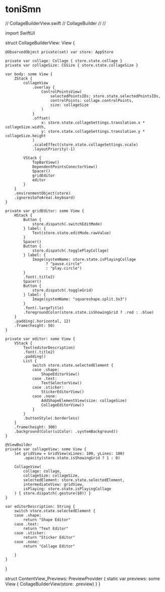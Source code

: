 # toniSmn
//  CollageBuilderView.swift
//  CollageBuilder
//
//

import SwiftUI

struct CollageBuilderView: View {
    
    @ObservedObject private(set) var store: AppStore
    
    private var collage: Collage { store.state.collage }
    private var collageSize: CGSize { store.state.collageSize }
    
    var body: some View {
        ZStack {
            collageView
                .overlay {
                    ControlPointsView(
                        selectedPointsIDs: store.state.selectedPointsIDs,
                        controlPoints: collage.controlPoints,
                        size: collageSize
                    )
                }
                .offset(
                    x: store.state.collageSettings.translation.x * collageSize.width,
                    y: store.state.collageSettings.translation.y * collageSize.height
                )
                .scaleEffect(store.state.collageSettings.scale)
                .layoutPriority(-1)
            
            VStack {
                TopBarView()
                DependentPointsConectorView()
                Spacer()
                gridEditor
                editor
            }
        }
        .environmentObject(store)
        .ignoresSafeArea(.keyboard)
    }
    
    private var gridEditor: some View {
        HStack {
            Button {
                store.dispatch(.switchEditMode)
            } label: {
                Text(store.state.editMode.rawValue)
            }
            Spacer()
            Button {
                store.dispatch(.togglePlayCollage)
            } label: {
                Image(systemName: store.state.isPlayingCollage
                      ? "pause.circle"
                      : "play.circle")
            }
            .font(.title2)
            Spacer()
            Button {
                store.dispatch(.toggleGrid)
            } label: {
                Image(systemName: "squareshape.split.3x3")
            }
            .font(.largeTitle)
            .foregroundColor(store.state.isShowingGrid ? .red : .blue)
        }
        .padding(.horizontal, 12)
        .frame(height: 50)
    }
    
    private var editor: some View {
        VStack {
            Text(editorDescription)
            .font(.title2)
            .padding()
            List {
                switch store.state.selectedElement {
                case .shape:
                    ShapeEditorView()
                case .text:
                    TextSelectorView()
                case .sticker:
                    StickerEditorView()
                case .none:
                    AddShapeElementView(size: collageSize)
                    CollageEditorView()
                }
            }
            .buttonStyle(.borderless)
        }
        .frame(height: 300)
        .background(Color(uiColor: .systemBackground))
    }
    
    @ViewBuilder
    private var collageView: some View {
        let gridView = GridView(xLines: 100, yLines: 100)
            .opacity(store.state.isShowingGrid ? 1 : 0)
        
        CollageView(
            collage: collage,
            collageSize: collageSize,
            selectedElement: store.state.selectedElement,
            intermediateView: gridView,
            isPlaying: store.state.isPlayingCollage
        ) { store.dispatch(.gesture($0)) }
    }
    
    var editorDescription: String {
        switch store.state.selectedElement {
        case .shape:
            return "Shape Editor"
        case .text:
            return "Text Editor"
        case .sticker:
            return "Sticker Editor"
        case .none:
            return "Collage Editor"

        }
    }
    
}

struct ContentView_Previews: PreviewProvider {
    static var previews: some View {
        CollageBuilderView(store: .preview)
    }
}

